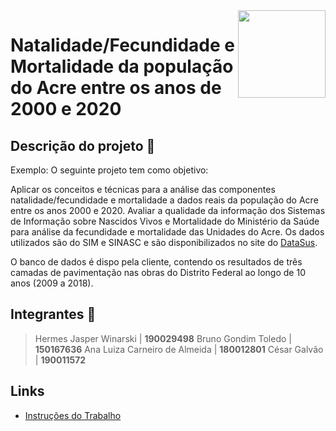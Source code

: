 <img align="right" width="140" height="140" src="http://s3-sa-east-1.amazonaws.com/descomplica-blog/wp-content/uploads/2016/04/trabalhar-na-UnB.png">

# Natalidade/Fecundidade e Mortalidade da população do Acre entre os anos de 2000 e 2020

## Descrição do projeto :memo:

<!---(Introdução do projeto no overleaf, 1 e 2 parágrafos)--> Exemplo:  O seguinte projeto tem como objetivo:
Aplicar os conceitos e técnicas para a análise das componentes natalidade/fecundidade e mortalidade a dados reais da população do Acre entre os anos 2000 e 2020.
Avaliar a qualidade da informação dos Sistemas de Informação sobre Nascidos Vivos e Mortalidade do Ministério da Saúde para análise da fecundidade e mortalidade das Unidades do Acre.
Os dados utilizados são do SIM e SINASC e são disponibilizados no site do [DataSus](https://datasus.saude.gov.br/).

O banco de dados é dispo  pela cliente, contendo os resultados de três camadas de pavimentação nas obras do Distrito Federal ao longo de 10 anos (2009 a 2018).

## Integrantes :dancers:

> Hermes Jasper Winarski | **190029498**  <!---Nome, Telefone, Email -->
> Bruno Gondim Toledo | **150167636**
> Ana Luiza Carneiro de Almeida | **180012801**
> César Galvão | **190011572**

## Links

- [Instruções do Trabalho](https://aprender3.unb.br/mod/assign/view.php?id=457193) <!---Colocar aqui o link do projeto ou qualquer outro link :) -->
